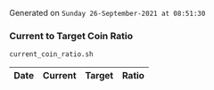 Generated on `Sunday 26-September-2021 at 08:51:30`

### Current to Target Coin Ratio
`current_coin_ratio.sh`

Date|Current|Target|Ratio
---|---|---|---
